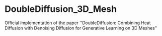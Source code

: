 # DoubleDiffusion_3D_Mesh
Official implementation of the paper ''DoubleDiffusion: Combining Heat Diffusion with Denoising Diffusion for Generative Learning on 3D Meshes''
